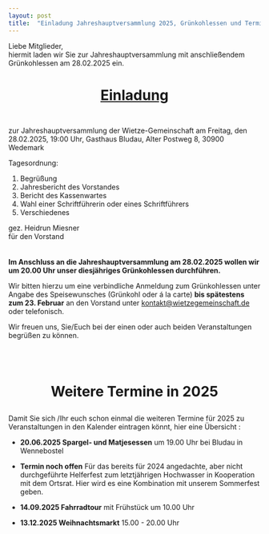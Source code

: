 ```yaml
---
layout: post
title:  "Einladung Jahreshauptversammlung 2025, Grünkohlessen und Termine"
---
```


Liebe Mitglieder,  
hiermit laden wir Sie zur Jahreshauptversammlung mit anschließendem Grünkohlessen am 28.02.2025 ein.  
<h1><p align="center"><ins>Einladung</ins></p></h1>


<br/>
zur Jahreshauptversammlung der Wietze-Gemeinschaft
am Freitag, den 28.02.2025, 19:00 Uhr,
Gasthaus Bludau, Alter Postweg 8, 30900 Wedemark
  
Tagesordnung:
1.	Begrüßung
2.	Jahresbericht des Vorstandes
3.	Bericht des Kassenwartes
4.	Wahl einer Schriftführerin oder eines Schriftführers
5.	Verschiedenes
  
gez. Heidrun Miesner  
für den Vorstand  
<br/>
<br/>
**Im Anschluss an die Jahreshauptversammlung am 28.02.2025 wollen wir um
20.00 Uhr unser diesjähriges Grünkohlessen durchführen.**
  
Wir bitten hierzu um eine verbindliche Anmeldung zum Grünkohlessen unter Angabe des Speisewunsches (Grünkohl oder á la carte) **bis spätestens zum 23. Februar** 
an den Vorstand unter [kontakt@wietzegemeinschaft.de](mailto:kontakt@wietzegemeinschaft.de) oder telefonisch.
  
Wir freuen uns, Sie/Euch bei der einen oder auch beiden Veranstaltungen begrüßen zu können.
  
<br/>
<br/>
<h1><p align="center">Weitere Termine in 2025</p></h1>
  
Damit Sie sich /Ihr euch schon einmal die weiteren Termine für 2025 zu Veranstaltungen in den Kalender eintragen könnt, hier eine Übersicht :
  
+ **20.06.2025	Spargel- und Matjesessen** um 19.00 Uhr bei Bludau in Wennebostel

+ **Termin noch offen**  Für das bereits für 2024 angedachte, aber nicht durchgeführte Helferfest zum letztjährigen Hochwasser in Kooperation mit dem Ortsrat. 
Hier wird es eine Kombination mit unserem Sommerfest geben.
 
+ **14.09.2025	Fahrradtour** mit Frühstück um 10.00 Uhr

+ **13.12.2025 	Weihnachtsmarkt** 15.00 - 20.00 Uhr 
